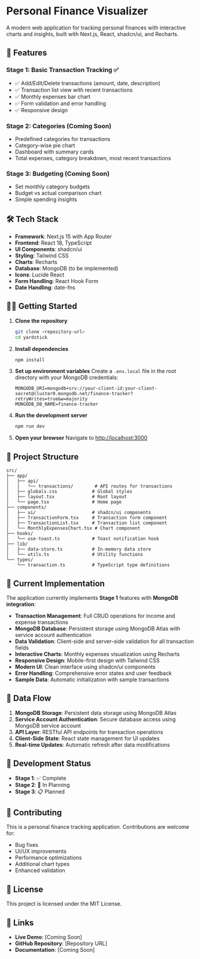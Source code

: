 # Personal Finance Visualizer

A modern web application for tracking personal finances with interactive charts and insights, built with Next.js, React, shadcn/ui, and Recharts.

## 🚀 Features

### Stage 1: Basic Transaction Tracking ✅
- ✅ Add/Edit/Delete transactions (amount, date, description)
- ✅ Transaction list view with recent transactions
- ✅ Monthly expenses bar chart
- ✅ Form validation and error handling
- ✅ Responsive design

### Stage 2: Categories (Coming Soon)
- Predefined categories for transactions
- Category-wise pie chart
- Dashboard with summary cards
- Total expenses, category breakdown, most recent transactions

### Stage 3: Budgeting (Coming Soon)
- Set monthly category budgets
- Budget vs actual comparison chart
- Simple spending insights

## 🛠️ Tech Stack

- **Framework**: Next.js 15 with App Router
- **Frontend**: React 18, TypeScript
- **UI Components**: shadcn/ui
- **Styling**: Tailwind CSS
- **Charts**: Recharts
- **Database**: MongoDB (to be implemented)
- **Icons**: Lucide React
- **Form Handling**: React Hook Form
- **Date Handling**: date-fns

## 🏃‍♂️ Getting Started

1. **Clone the repository**
   ```bash
   git clone <repository-url>
   cd yardstick
   ```

2. **Install dependencies**
   ```bash
   npm install
   ```

3. **Set up environment variables**
   Create a `.env.local` file in the root directory with your MongoDB credentials:
   ```env
   MONGODB_URI=mongodb+srv://your-client-id:your-client-secret@cluster0.mongodb.net/finance-tracker?retryWrites=true&w=majority
   MONGODB_DB_NAME=finance-tracker
   ```

4. **Run the development server**
   ```bash
   npm run dev
   ```

5. **Open your browser**
   Navigate to [http://localhost:3000](http://localhost:3000)

## 📁 Project Structure

```
src/
├── app/
│   ├── api/
│   │   └── transactions/        # API routes for transactions
│   ├── globals.css             # Global styles
│   ├── layout.tsx              # Root layout
│   └── page.tsx                # Home page
├── components/
│   ├── ui/                     # shadcn/ui components
│   ├── TransactionForm.tsx     # Transaction form component
│   ├── TransactionList.tsx     # Transaction list component
│   └── MonthlyExpensesChart.tsx # Chart component
├── hooks/
│   └── use-toast.ts            # Toast notification hook
├── lib/
│   ├── data-store.ts           # In-memory data store
│   └── utils.ts                # Utility functions
└── types/
    └── transaction.ts          # TypeScript type definitions
```

## 🎯 Current Implementation

The application currently implements **Stage 1** features with **MongoDB integration**:

- **Transaction Management**: Full CRUD operations for income and expense transactions
- **MongoDB Database**: Persistent storage using MongoDB Atlas with service account authentication
- **Data Validation**: Client-side and server-side validation for all transaction fields
- **Interactive Charts**: Monthly expenses visualization using Recharts
- **Responsive Design**: Mobile-first design with Tailwind CSS
- **Modern UI**: Clean interface using shadcn/ui components
- **Error Handling**: Comprehensive error states and user feedback
- **Sample Data**: Automatic initialization with sample transactions

## 🔄 Data Flow

1. **MongoDB Storage**: Persistent data storage using MongoDB Atlas
2. **Service Account Authentication**: Secure database access using MongoDB service account
3. **API Layer**: RESTful API endpoints for transaction operations
4. **Client-Side State**: React state management for UI updates
5. **Real-time Updates**: Automatic refresh after data modifications

## 🚧 Development Status

- **Stage 1**: ✅ Complete
- **Stage 2**: 🔄 In Planning
- **Stage 3**: 📋 Planned

## 🤝 Contributing

This is a personal finance tracking application. Contributions are welcome for:

- Bug fixes
- UI/UX improvements
- Performance optimizations
- Additional chart types
- Enhanced validation

## 📄 License

This project is licensed under the MIT License.

## 🔗 Links

- **Live Demo**: [Coming Soon]
- **GitHub Repository**: [Repository URL]
- **Documentation**: [Coming Soon]

